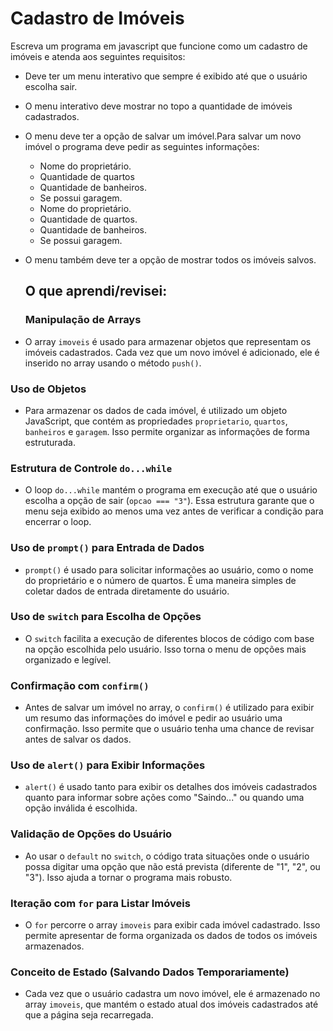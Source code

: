 # Cadastro de Imóveis
Escreva um programa em javascript que funcione como um cadastro de imóveis e atenda aos seguintes requisitos:
   - Deve ter um menu interativo que sempre é exibido até que o usuário escolha sair.
   - O menu interativo deve mostrar no topo a quantidade de imóveis cadastrados.
 - O menu deve ter a opção de salvar um imóvel.Para salvar um novo imóvel o programa deve pedir as seguintes informações:
     - Nome do proprietário.
   - Quantidade de quartos
    - Quantidade de banheiros.
   - Se possui garagem.
   - Nome do proprietário.
   - Quantidade de quartos.
    - Quantidade de banheiros.
   - Se possui garagem.
- O menu também deve ter a opção de mostrar todos os imóveis salvos.

  ## O que aprendi/revisei:

  ### Manipulação de Arrays
- O array `imoveis` é usado para armazenar objetos que representam os imóveis cadastrados. Cada vez que um novo imóvel é adicionado, ele é inserido no array usando o método `push()`.

### Uso de Objetos
- Para armazenar os dados de cada imóvel, é utilizado um objeto JavaScript, que contém as propriedades `proprietario`, `quartos`, `banheiros` e `garagem`. Isso permite organizar as informações de forma estruturada.

### Estrutura de Controle `do...while`
- O loop `do...while` mantém o programa em execução até que o usuário escolha a opção de sair (`opcao === "3"`). Essa estrutura garante que o menu seja exibido ao menos uma vez antes de verificar a condição para encerrar o loop.

### Uso de `prompt()` para Entrada de Dados
- `prompt()` é usado para solicitar informações ao usuário, como o nome do proprietário e o número de quartos. É uma maneira simples de coletar dados de entrada diretamente do usuário.

### Uso de `switch` para Escolha de Opções
- O `switch` facilita a execução de diferentes blocos de código com base na opção escolhida pelo usuário. Isso torna o menu de opções mais organizado e legível.

### Confirmação com `confirm()`
- Antes de salvar um imóvel no array, o `confirm()` é utilizado para exibir um resumo das informações do imóvel e pedir ao usuário uma confirmação. Isso permite que o usuário tenha uma chance de revisar antes de salvar os dados.

### Uso de `alert()` para Exibir Informações
- `alert()` é usado tanto para exibir os detalhes dos imóveis cadastrados quanto para informar sobre ações como "Saindo..." ou quando uma opção inválida é escolhida.

### Validação de Opções do Usuário
- Ao usar o `default` no `switch`, o código trata situações onde o usuário possa digitar uma opção que não está prevista (diferente de "1", "2", ou "3"). Isso ajuda a tornar o programa mais robusto.

### Iteração com `for` para Listar Imóveis
- O `for` percorre o array `imoveis` para exibir cada imóvel cadastrado. Isso permite apresentar de forma organizada os dados de todos os imóveis armazenados.

### Conceito de Estado (Salvando Dados Temporariamente)
- Cada vez que o usuário cadastra um novo imóvel, ele é armazenado no array `imoveis`, que mantém o estado atual dos imóveis cadastrados até que a página seja recarregada.
